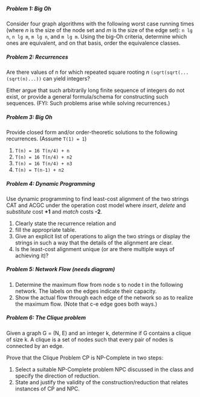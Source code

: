 ##### Problem 1: Big Oh
Consider four graph algorithms with the following worst case running
times (where *n* is the size of the node set and *m* is the size of the edge set):
`n lg n`, `n lg m`, `m lg n`, and `m lg m`. Using the big-Oh criteria, determine
which ones are equivalent, and on that basis, order the equivalence classes.

##### Problem 2: Recurrences
Are there values of n for which repeated square rooting *n*
`(sqrt(sqrt(...(sqrt(n)...))` can yield integers? 

Either argue that such arbitrarily long finite sequence of
integers do not exist, or provide a general formula/schema for constructing
such sequences. (FYI: Such problems arise while solving recurrences.)

##### Problem 3: Big Oh
Provide closed form and/or order-theoretic solutions to
the following recurrences. (Assume `T(1) = 1`)
1. `T(n) = 16 T(n/4) + n`
2. `T(n) = 16 T(n/4) + n2`
3. `T(n) = 16 T(n/4) + n3`
4. `T(n) = T(n-1) + n2`

##### Problem 4: Dynamic Programming
Use dynamic programming to find least-cost alignment
of the two strings CAT and ACGC under the operation cost model where
*insert*, *delete* and *substitute* cost **+1** and *match* costs **-2**.

1. Clearly state the recurrence relation and 
2. fill the appropriate table.
3. Give an explicit list of operations to align the two strings or display the
   strings in such a way that the details of the alignment are clear.
4. Is the least-cost alignment unique (or are there multiple ways of achieving it)?

##### Problem 5: Network Flow (needs diagram)
1. Determine the maximum flow from node s to node t in the
   following network. The labels on the edges indicate their capacity.
2. Show the actual flow through each edge of the network so as to realize
   the maximum flow. (Note that c-e edge goes both ways.)

##### Problem 6: The Clique problem
Given a graph G = (N, E) and an integer k,
determine if G contains a clique of size k. A clique is a set of nodes such that
every pair of nodes is connected by an edge.

Prove that the Clique Problem CP is NP-Complete in two steps:
1. Select a suitable NP-Complete problem NPC discussed in the class and
   specify the direction of reduction.
2. State and justify the validity of the construction/reduction that relates
   instances of CP and NPC.
